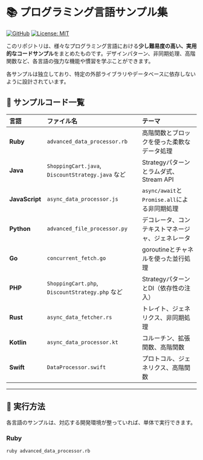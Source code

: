# 📚 プログラミング言語サンプル集

[![GitHub](https://img.shields.io/github/stars/YOUR_USERNAME/YOUR_REPOSITORY_NAME?style=social)](https://github.com/YOUR_USERNAME/YOUR_REPOSITORY_NAME)
[![License: MIT](https://img.shields.io/badge/License-MIT-yellow.svg)](https://opensource.org/licenses/MIT)

このリポジトリは、様々なプログラミング言語における**少し難易度の高い、実用的なコードサンプル**をまとめたものです。デザインパターン、非同期処理、高階関数など、各言語の強力な機能や慣習を学ぶことができます。

各サンプルは独立しており、特定の外部ライブラリやデータベースに依存しないように設計されています。

## 📁 サンプルコード一覧

| 言語 | ファイル名 | テーマ |
| :--- | :--- | :--- |
| **Ruby** | `advanced_data_processor.rb` | 高階関数とブロックを使った柔軟なデータ処理 |
| **Java** | `ShoppingCart.java`, `DiscountStrategy.java` など | Strategyパターンとラムダ式、Stream API |
| **JavaScript** | `async_data_processor.js` | `async/await`と`Promise.all`による非同期処理 |
| **Python** | `advanced_file_processor.py` | デコレータ、コンテキストマネージャ、ジェネレータ |
| **Go** | `concurrent_fetch.go` | goroutineとチャネルを使った並行処理 |
| **PHP** | `ShoppingCart.php`, `DiscountStrategy.php` など | StrategyパターンとDI（依存性の注入） |
| **Rust** | `async_data_fetcher.rs` | トレイト、ジェネリクス、非同期処理 |
| **Kotlin** | `async_data_processor.kt` | コルーチン、拡張関数、高階関数 |
| **Swift** | `DataProcessor.swift` | プロトコル、ジェネリクス、高階関数 |

---

## 🚀 実行方法

各言語のサンプルは、対応する開発環境が整っていれば、単体で実行できます。

### Ruby

```bash
ruby advanced_data_processor.rb
